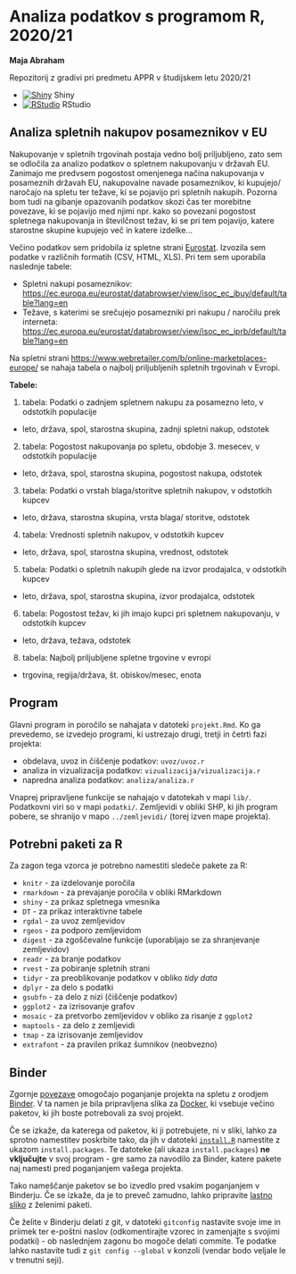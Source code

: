 # Analiza podatkov s programom R, 2020/21
**Maja Abraham**

Repozitorij z gradivi pri predmetu APPR v študijskem letu 2020/21

* [![Shiny](http://mybinder.org/badge.svg)](http://mybinder.org/v2/gh/majaabraham/APPR-2020-21/master?urlpath=shiny/APPR-2020-21/projekt.Rmd) Shiny
* [![RStudio](http://mybinder.org/badge.svg)](http://mybinder.org/v2/gh/majaabraham/APPR-2020-21/master?urlpath=rstudio) RStudio

## Analiza spletnih nakupov posameznikov v EU

Nakupovanje v spletnih trgovinah postaja vedno bolj priljubljeno, zato sem se odločila za analizo podatkov o spletnem nakupovanju v državah EU. Zanimajo me predvsem pogostost omenjenega načina nakupovanja v posameznih državah EU, nakupovalne navade posameznikov, ki kupujejo/ naročajo na spletu ter težave, ki se pojavijo pri spletnih nakupih. Pozorna bom tudi na gibanje opazovanih podatkov skozi čas ter morebitne povezave, ki se pojavijo med njimi npr. kako so povezani pogostost spletnega nakupovanja in številčnost težav, ki se pri tem pojavijo, katere starostne skupine kupujejo več in katere izdelke... 

Večino podatkov sem pridobila iz spletne strani [Eurostat](https://ec.europa.eu/eurostat). Izvozila sem podatke v različnih formatih (CSV, HTML, XLS). Pri tem sem uporabila naslednje tabele:

* Spletni nakupi posameznikov: https://ec.europa.eu/eurostat/databrowser/view/isoc_ec_ibuy/default/table?lang=en
* Težave, s katerimi se srečujejo posamezniki pri nakupu / naročilu prek interneta: https://ec.europa.eu/eurostat/databrowser/view/isoc_ec_iprb/default/table?lang=en

Na spletni strani https://www.webretailer.com/b/online-marketplaces-europe/ se nahaja tabela o najbolj priljubljenih spletnih trgovinah v Evropi.


**Tabele:**
1. tabela: Podatki o zadnjem spletnem nakupu za posamezno leto, v odstotkih populacije
* leto, država, spol, starostna skupina, zadnji spletni nakup, odstotek

2. tabela: Pogostost nakupovanja po spletu, obdobje 3. mesecev, v odstotkih populacije
* leto, država, spol, starostna skupina, pogostost nakupa, odstotek

3. tabela: Podatki o vrstah blaga/storitve spletnih nakupov, v odstotkih kupcev
* leto, država, starostna skupina, vrsta blaga/ storitve, odstotek

4. tabela: Vrednosti spletnih nakupov, v odstotkih kupcev
* leto, država, spol, starostna skupina, vrednost, odstotek

5. tabela: Podatki o spletnih nakupih glede na izvor prodajalca, v odstotkih kupcev
* leto, država, spol, starostna skupina, izvor prodajalca, odstotek

6. tabela: Pogostost težav, ki jih imajo kupci pri spletnem nakupovanju, v odstotkih kupcev
* leto, država, težava, odstotek

8. tabela: Najbolj priljubljene spletne trgovine v evropi
* trgovina, regija/država, št. obiskov/mesec, enota

## Program

Glavni program in poročilo se nahajata v datoteki `projekt.Rmd`.
Ko ga prevedemo, se izvedejo programi, ki ustrezajo drugi, tretji in četrti fazi projekta:

* obdelava, uvoz in čiščenje podatkov: `uvoz/uvoz.r`
* analiza in vizualizacija podatkov: `vizualizacija/vizualizacija.r`
* napredna analiza podatkov: `analiza/analiza.r`

Vnaprej pripravljene funkcije se nahajajo v datotekah v mapi `lib/`.
Podatkovni viri so v mapi `podatki/`.
Zemljevidi v obliki SHP, ki jih program pobere,
se shranijo v mapo `../zemljevidi/` (torej izven mape projekta).

## Potrebni paketi za R

Za zagon tega vzorca je potrebno namestiti sledeče pakete za R:

* `knitr` - za izdelovanje poročila
* `rmarkdown` - za prevajanje poročila v obliki RMarkdown
* `shiny` - za prikaz spletnega vmesnika
* `DT` - za prikaz interaktivne tabele
* `rgdal` - za uvoz zemljevidov
* `rgeos` - za podporo zemljevidom
* `digest` - za zgoščevalne funkcije (uporabljajo se za shranjevanje zemljevidov)
* `readr` - za branje podatkov
* `rvest` - za pobiranje spletnih strani
* `tidyr` - za preoblikovanje podatkov v obliko *tidy data*
* `dplyr` - za delo s podatki
* `gsubfn` - za delo z nizi (čiščenje podatkov)
* `ggplot2` - za izrisovanje grafov
* `mosaic` - za pretvorbo zemljevidov v obliko za risanje z `ggplot2`
* `maptools` - za delo z zemljevidi
* `tmap` - za izrisovanje zemljevidov
* `extrafont` - za pravilen prikaz šumnikov (neobvezno)

## Binder

Zgornje [povezave](#analiza-podatkov-s-programom-r-202021)
omogočajo poganjanje projekta na spletu z orodjem [Binder](https://mybinder.org/).
V ta namen je bila pripravljena slika za [Docker](https://www.docker.com/),
ki vsebuje večino paketov, ki jih boste potrebovali za svoj projekt.

Če se izkaže, da katerega od paketov, ki ji potrebujete, ni v sliki,
lahko za sprotno namestitev poskrbite tako,
da jih v datoteki [`install.R`](install.R) namestite z ukazom `install.packages`.
Te datoteke (ali ukaza `install.packages`) **ne vključujte** v svoj program -
gre samo za navodilo za Binder, katere pakete naj namesti pred poganjanjem vašega projekta.

Tako nameščanje paketov se bo izvedlo pred vsakim poganjanjem v Binderju.
Če se izkaže, da je to preveč zamudno,
lahko pripravite [lastno sliko](https://github.com/jaanos/APPR-docker) z želenimi paketi.

Če želite v Binderju delati z git,
v datoteki `gitconfig` nastavite svoje ime in priimek ter e-poštni naslov
(odkomentirajte vzorec in zamenjajte s svojimi podatki) -
ob naslednjem zagonu bo mogoče delati commite.
Te podatke lahko nastavite tudi z `git config --global` v konzoli
(vendar bodo veljale le v trenutni seji).
